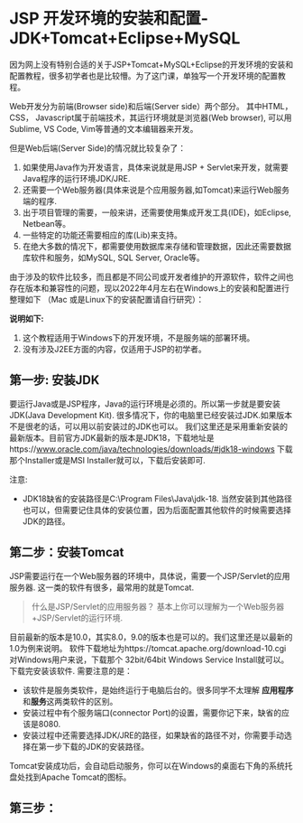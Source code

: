 # JSP 开发环境的安装和配置- JDK+Tomcat+Eclipse+MySQL

因为网上没有特别合适的关于JSP+Tomcat+MySQL+Eclipse的开发环境的安装和配置教程，很多初学者也是比较懵。为了这门课，单独写一个开发环境的配置教程。

Web开发分为前端(Browser side)和后端(Server side）两个部分。 其中HTML，CSS， Javascript属于前端技术，其运行环境就是浏览器(Web browser), 可以用Sublime, VS Code, Vim等普通的文本编辑器来开发。

但是Web后端(Server Side)的情况就比较复杂了：

1. 如果使用Java作为开发语言，具体来说就是用JSP + Servlet来开发，就需要Java程序的运行环境JDK/JRE.
2. 还需要一个Web服务器(具体来说是个应用服务器,如Tomcat)来运行Web服务端的程序.
3. 出于项目管理的需要，一般来讲，还需要使用集成开发工具(IDE)，如Eclipse, Netbean等。
4. 一些特定的功能还需要相应的库(Lib)来支持。
5. 在绝大多数的情况下，都需要使用数据库来存储和管理数据，因此还需要数据库软件和服务，如MySQL, SQL Server, Oracle等。

由于涉及的软件比较多，而且都是不同公司或开发者维护的开源软件，软件之间也存在版本和兼容性的问题，现以2022年4月左右在Windows上的安装和配置进行整理如下 （Mac 或是Linux下的安装配置请自行研究）：

**说明如下:**
1. 这个教程适用于Windows下的开发环境，不是服务端的部署环境。
1. 没有涉及J2EE方面的内容，仅适用于JSP的初学者。

 ## 第一步: 安装JDK 

要运行Java或是JSP程序，Java的运行环境是必须的。所以第一步就是要安装JDK(Java Development Kit). 很多情况下，你的电脑里已经安装过JDK.如果版本不是很老的话，可以用以前安装过的JDK也可以。 
我们这里还是采用重新安装的最新版本。目前官方JDK最新的版本是JDK18，下载地址是https://www.oracle.com/java/technologies/downloads/#jdk18-windows
下载那个Installer或是MSI Installer就可以，下载后安装即可.

注意: 
* JDK18缺省的安装路径是C:\Program Files\Java\jdk-18.  当然安装到其他路径也可以，但需要记住具体的安装位置，因为后面配置其他软件的时候需要选择JDK的路径。

## 第二步：安装Tomcat

JSP需要运行在一个Web服务器的环境中，具体说，需要一个JSP/Servlet的应用服务器. 这一类的软件有很多，最常用的就是Tomcat.

>  什么是JSP/Servlet的应用服务器？
>  基本上你可以理解为一个Web服务器+JSP/Servlet的运行环境.

目前最新的版本是10.0，其实8.0，9.0的版本也是可以的。我们这里还是以最新的1.0为例来说明。
软件下载地址为https://tomcat.apache.org/download-10.cgi  对Windows用户来说，下载那个 32bit/64bit Windows Service Install就可以。
下载完安装该软件.
需要注意的是：

* 该软件是服务类软件，是始终运行于电脑后台的。很多同学不太理解 **应用程序**和**服务**这两类软件的区别。
* 安装过程中有个服务端口(connector Port)的设置，需要你记下来，缺省的应该是8080.
* 安装过程中还需要选择JDK/JRE的路径，如果缺省的路径不对，你需要手动选择在第一步下载的JDK的安装路径。

Tomcat安装成功后，会自动启动服务，你可以在Windows的桌面右下角的系统托盘处找到Apache Tomcat的图标。


## 第三步： 
